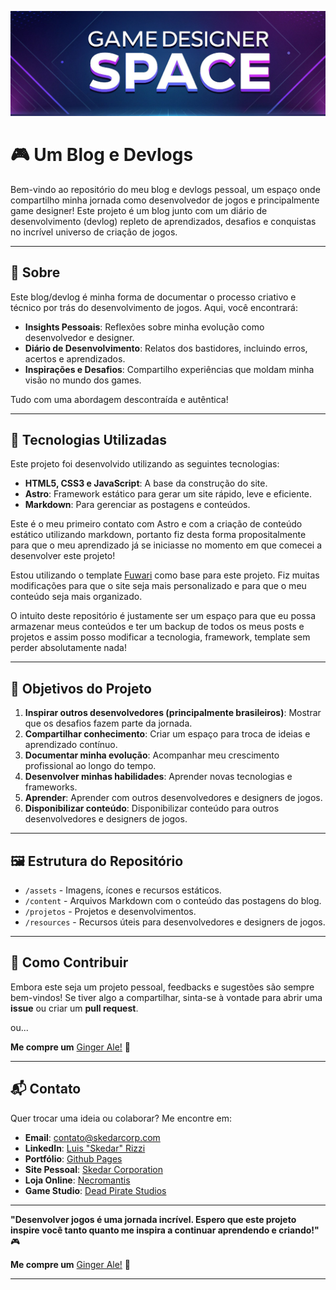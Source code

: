 ![Game Designer Space](gdsghb.jpg)  

# 🎮 Um Blog e Devlogs

Bem-vindo ao repositório do meu blog e devlogs pessoal, um espaço onde compartilho minha jornada como desenvolvedor de jogos e principalmente game designer! Este projeto é um blog junto com um diário de desenvolvimento (devlog) repleto de aprendizados, desafios e conquistas no incrível universo de criação de jogos.  

---

## 📝 Sobre

Este blog/devlog é minha forma de documentar o processo criativo e técnico por trás do desenvolvimento de jogos. Aqui, você encontrará:  

- **Insights Pessoais**: Reflexões sobre minha evolução como desenvolvedor e designer.  
- **Diário de Desenvolvimento**: Relatos dos bastidores, incluindo erros, acertos e aprendizados.  
- **Inspirações e Desafios**: Compartilho experiências que moldam minha visão no mundo dos games.  

Tudo com uma abordagem descontraída e autêntica!

---

## 🚀 Tecnologias Utilizadas

Este projeto foi desenvolvido utilizando as seguintes tecnologias:  

- **HTML5, CSS3 e JavaScript**: A base da construção do site.  
- **Astro**: Framework estático para gerar um site rápido, leve e eficiente.  
- **Markdown**: Para gerenciar as postagens e conteúdos.  

Este é o meu primeiro contato com Astro e com a criação de conteúdo estático utilizando markdown, portanto fiz desta forma propositalmente para que o meu aprendizado já se iniciasse no momento em que comecei a desenvolver este projeto! 

Estou utilizando o template [Fuwari](https://github.com/saicaca/fuwari) como base para este projeto. Fiz muitas modificações para que o site seja mais personalizado e para que o meu conteúdo seja mais organizado. 

O intuito deste repositório é justamente ser um espaço para que eu possa armazenar meus conteúdos e ter um backup de todos os meus posts e projetos e assim posso modificar a tecnologia, framework, template sem perder absolutamente nada!

---

## 🎯 Objetivos do Projeto

1. **Inspirar outros desenvolvedores (principalmente brasileiros)**: Mostrar que os desafios fazem parte da jornada.  
2. **Compartilhar conhecimento**: Criar um espaço para troca de ideias e aprendizado contínuo.  
3. **Documentar minha evolução**: Acompanhar meu crescimento profissional ao longo do tempo.  
4. **Desenvolver minhas habilidades**: Aprender novas tecnologias e frameworks.  
5. **Aprender**: Aprender com outros desenvolvedores e designers de jogos.  
6. **Disponibilizar conteúdo**: Disponibilizar conteúdo para outros desenvolvedores e designers de jogos.  

---

## 🖼️ Estrutura do Repositório

- `/assets` - Imagens, ícones e recursos estáticos.  
- `/content` - Arquivos Markdown com o conteúdo das postagens do blog.  
- `/projetos` - Projetos e desenvolvimentos. 
- `/resources` - Recursos úteis para desenvolvedores e designers de jogos. 

---

## 🌟 Como Contribuir

Embora este seja um projeto pessoal, feedbacks e sugestões são sempre bem-vindos! Se tiver algo a compartilhar, sinta-se à vontade para abrir uma **issue** ou criar um **pull request**.  

ou...

**Me compre um** [Ginger Ale!](https://buymeacoffee.com/skedar) 🧋

---

## 📬 Contato

Quer trocar uma ideia ou colaborar? Me encontre em:  
- **Email**: contato@skedarcorp.com  
- **LinkedIn**: [Luis "Skedar" Rizzi](https://www.linkedin.com/in/skedarcorp/)  
- **Portfólio**: [Github Pages](https://skedar.github.io/)  
- **Site Pessoal**: [Skedar Corporation](https://skedarcorp.com/)  
- **Loja Online**: [Necromantis](https://necromantis.com.br/) 
- **Game Studio**: [Dead Pirate Studios](https://deadpiratestudios.com/) 


---

**"Desenvolver jogos é uma jornada incrível. Espero que este projeto inspire você tanto quanto me inspira a continuar aprendendo e criando!"**  🎮

**Me compre um** [Ginger Ale!](https://buymeacoffee.com/skedar) 🧋

---
